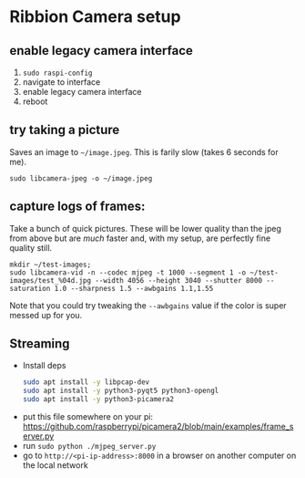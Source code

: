 # Ribbion Camera setup

## enable legacy camera interface

1. `sudo raspi-config`
2. navigate to interface
3. enable legacy camera interface
4. reboot

## try taking a picture

Saves an image to `~/image.jpeg`. This is farily slow (takes 6 seconds for me).

```
sudo libcamera-jpeg -o ~/image.jpeg
```

## capture logs of frames:

Take a bunch of quick pictures. These will be lower quality than the jpeg from above but are _much_ faster and, with my setup, are perfectly fine quality still.

```
mkdir ~/test-images;
sudo libcamera-vid -n --codec mjpeg -t 1000 --segment 1 -o ~/test-images/test_%04d.jpg --width 4056 --height 3040 --shutter 8000 --saturation 1.0 --sharpness 1.5 --awbgains 1.1,1.55
```

Note that you could try tweaking the `--awbgains` value if the color is super messed up for you.

## Streaming

- Install deps
  ```bash
  sudo apt install -y libpcap-dev
  sudo apt install -y python3-pyqt5 python3-opengl
  sudo apt install -y python3-picamera2
  
  ```
- put this file somewhere on your pi: https://github.com/raspberrypi/picamera2/blob/main/examples/frame_server.py
- run `sudo python ./mjpeg_server.py`
- go to `http://<pi-ip-address>:8000` in a browser on another computer on the local network


